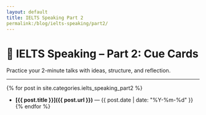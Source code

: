 ```yaml
---
layout: default
title: IELTS Speaking Part 2
permalink:/blog/ielts-speaking/part2/
---
```


# 🎤 IELTS Speaking – Part 2: Cue Cards

Practice your 2-minute talks with ideas, structure, and reflection.

---

{% for post in site.categories.ielts_speaking_part2 %}
- **[{{ post.title }}]({{ post.url }})** — {{ post.date | date: "%Y-%m-%d" }}
{% endfor %}

